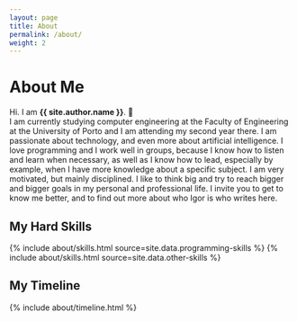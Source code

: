 ```yaml
---
layout: page
title: About
permalink: /about/
weight: 2
---
```


# **About Me**

Hi. I am **{{ site.author.name }}**. :wave:<br>
I am currently studying computer engineering at the Faculty of Engineering at the University of Porto and I am attending my second year there. I am passionate about technology, and even more about artificial intelligence. I love programming and I work well in groups, because I know how to listen and learn when necessary, as well as I know how to lead, especially by example, when I have more knowledge about a specific subject. I am very motivated, but mainly disciplined. I like to think big and try to reach bigger and bigger goals in my personal and professional life. I invite you to get to know me better, and to find out more about who Igor is who writes here.

## **My Hard Skills**
<div class="row">
{% include about/skills.html  source=site.data.programming-skills %}
{% include about/skills.html  source=site.data.other-skills %}
</div>

## **My Timeline**
<div class="row">
{% include about/timeline.html %}
</div>